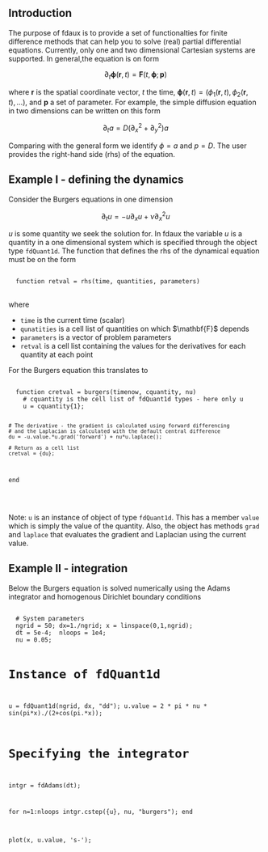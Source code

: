 <h2>Introduction</h2>

The purpose of fdaux is to provide a set of functionalties for finite difference methods that can help you to solve (real) partial differential equations. Currently, only one and two dimensional Cartesian systems are supported. 
In general,the equation is on form  

$$
  \partial_t \boldsymbol{\phi}(\mathbf{r},t) = \mathbf{F}(t,\boldsymbol{\phi}; \mathbf{p}) 
$$

where $\mathbf{r}$ is the spatial coordinate vector, $t$ the time, $\boldsymbol{\phi}(\mathbf{r},t) = (\phi_1(\mathbf{r},t) , \phi_2(\mathbf{r},t) , \ldots)$, and $\mathbf{p}$ a set of parameter. For example, the simple diffusion equation 
in two dimensions can be written on this form

$$
\partial_t a = D \left( \partial_x^2 + \partial^2_y\right) a  
$$

Comparing with the general form we identify $\phi=a$ and $p=D$. The user provides the right-hand side (rhs) of the equation.  

<h2>Example I - defining the dynamics </h2>
Consider the Burgers equations in one dimension

$$
\partial_t u = -u\partial_xu + \nu \partial_x^2 u 
$$

$u$ is some quantity we seek the solution for. In fdaux the variable $u$ is a quantity in a one dimensional system which is specified through the object type <code>fdQuant1d</code>. The function that defines the rhs of the dynamical equation must be on the form 

<pre>
<code>
  function retval = rhs(time, quantities, parameters)
</code>
</pre>
where 
<ul>
  <li><code>time</code> is the current time (scalar)</li>
  <li><code>qunatities</code> is a cell list of quantities on which $\mathbf{F}$ depends </li>
  <li><code>parameters</code> is a vector of problem parameters </li>
  <li><code>retval</code> is a cell list containing the values for the derivatives for each quantity at each point</li>
</ul>
For the Burgers equation this translates to 
<pre>
<code>
  function cretval = burgers(timenow, cquantity, nu)
    # cquantity is the cell list of fdQuant1d types - here only u
    u = cquantity{1};
  
    # The derivative - the gradient is calculated using forward differencing
    # and the Laplacian is calculated with the default central difference
    du = -u.value.*u.grad('forward') + nu*u.laplace();
  
    # Return as a cell list
    cretval = {du};
  end  
</code>
</pre>
Note: <code>u</code> is an instance of object of type <code>fdQuant1d</code>. This has a member <code>value</code> which is simply the value of the quantity. Also, the object has methods <code>grad</code> and <code>laplace</code> that evaluates the gradient and Laplacian using the current value.

<h2>Example II - integration </h2>
Below the Burgers equation is solved numerically using the Adams integrator and homogenous Dirichlet boundary conditions 
<pre>
<code>
  # System parameters
  ngrid = 50; dx=1./ngrid; x = linspace(0,1,ngrid);
  dt = 5e-4;  nloops = 1e4;
  nu = 0.05;

  # Instance of fdQuant1d
  u = fdQuant1d(ngrid, dx, "dd");
  u.value = 2 * pi * nu * sin(pi*x)./(2+cos(pi.*x));
  
  # Specifying the integrator
  intgr = fdAdams(dt);

  for n=1:nloops
    intgr.cstep({u}, nu, "burgers");
  end
  
  plot(x, u.value, 's-');
</code>
</pre>


